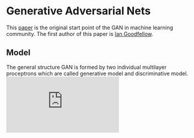 # Generative Adversarial Nets
This [paper](http://papers.nips.cc/paper/5423-generative-adversarial-nets.pdf) is the original start point of the GAN in machine learning community. The first author of this paper is [Ian Goodfellow](https://scholar.google.ca/citations?user=iYN86KEAAAAJ).

## Model
The general structure GAN is formed by two individual multilayer proceptrons which are called generative model and discriminative model.
![test](https://latex.codecogs.com/gif.latex?p_%7Bg%7D)
